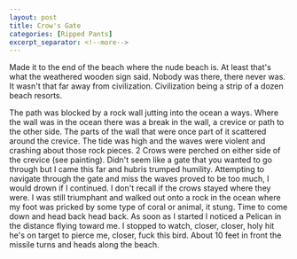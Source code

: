 ```yaml
---
layout: post
title: Crow's Gate
categories: [Ripped Pants]
excerpt_separator: <!--more-->
---
```


Made it to the end of the beach where the nude beach is. At least that's what the weathered wooden sign 
said. Nobody was there, there never was. It wasn't that far away from civilization. Civilization being
 a strip of a dozen beach resorts.

The path was blocked by a rock wall jutting into the ocean a ways. Where the wall was in the ocean 
there was a break in the wall, a crevice or path to the other side. The parts of the wall that were 
once part of it scattered around the crevice. The tide was high and the waves were violent and crashing
 about those rock pieces. 2 Crows were perched on either side of the crevice (see painting). Didn't 
 seem like a gate that you wanted to go through but I came this far and hubris trumped humility. 
 Attempting to navigate through the gate and miss the waves proved to be too much, I would drown if I 
 continued. I don't recall if the crows stayed where they were. I was still triumphant and walked out 
 onto a rock in the ocean where my foot was pricked by some type of coral or animal, it stung. Time to 
 come down and head back head back. As soon as I started I noticed a Pelican in the distance flying 
 toward me. I stopped to watch, closer, closer, holy hit he's on target to pierce me, closer, fuck 
 this bird. About 10 feet in front the missile turns and heads along the beach.